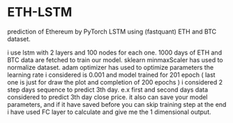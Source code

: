 # ETH-LSTM
prediction of Ethereum by PyTorch LSTM using (fastquant) ETH and BTC dataset.

i use lstm with 2 layers and 100 nodes for each one.
1000 days of ETH and BTC data are fetched to train our model.
sklearn minmaxScaler has used to normalize dataset.
adam optimizer has used to optimize parameters
the learning rate i considered is 0.001
and model trained for 201 epoch ( last one is just for draw the plot and completion of 200 epochs )
i considered 2 step days sequence to predict 3th day. e.x first and second days data considered to predict 3th day close price.
it also can save your model parameters, and if it have saved before you can skip training step
at the end i have used FC layer to calculate and give me the 1 dimensional output.

